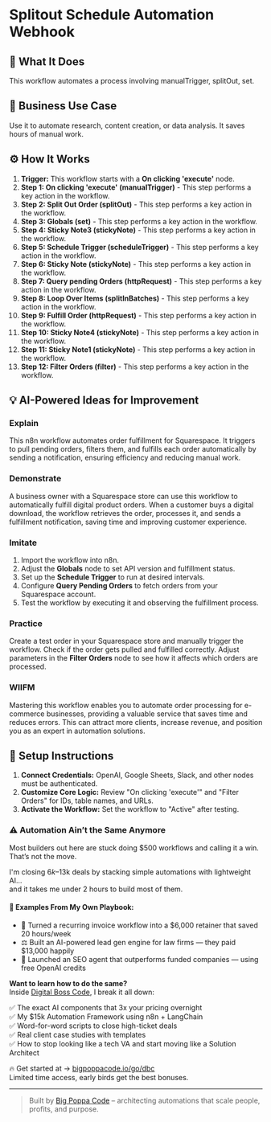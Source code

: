 # Splitout Schedule Automation Webhook

## 🚀 What It Does
This workflow automates a process involving manualTrigger, splitOut, set.

## 💼 Business Use Case
Use it to automate research, content creation, or data analysis. It saves hours of manual work.

## ⚙️ How It Works
1.  **Trigger:** This workflow starts with a **On clicking 'execute'** node.
2. **Step 1: On clicking 'execute' (manualTrigger)** - This step performs a key action in the workflow.
3. **Step 2: Split Out Order  (splitOut)** - This step performs a key action in the workflow.
4. **Step 3: Globals (set)** - This step performs a key action in the workflow.
5. **Step 4: Sticky Note3 (stickyNote)** - This step performs a key action in the workflow.
6. **Step 5: Schedule Trigger (scheduleTrigger)** - This step performs a key action in the workflow.
7. **Step 6: Sticky Note (stickyNote)** - This step performs a key action in the workflow.
8. **Step 7: Query pending Orders (httpRequest)** - This step performs a key action in the workflow.
9. **Step 8: Loop Over Items (splitInBatches)** - This step performs a key action in the workflow.
10. **Step 9: Fulfill Order (httpRequest)** - This step performs a key action in the workflow.
11. **Step 10: Sticky Note4 (stickyNote)** - This step performs a key action in the workflow.
12. **Step 11: Sticky Note1 (stickyNote)** - This step performs a key action in the workflow.
13. **Step 12: Filter Orders (filter)** - This step performs a key action in the workflow.

## 💡 AI-Powered Ideas for Improvement
### Explain
This n8n workflow automates order fulfillment for Squarespace. It triggers to pull pending orders, filters them, and fulfills each order automatically by sending a notification, ensuring efficiency and reducing manual work.

### Demonstrate
A business owner with a Squarespace store can use this workflow to automatically fulfill digital product orders. When a customer buys a digital download, the workflow retrieves the order, processes it, and sends a fulfillment notification, saving time and improving customer experience.

### Imitate
1. Import the workflow into n8n.
2. Adjust the **Globals** node to set API version and fulfillment status.
3. Set up the **Schedule Trigger** to run at desired intervals.
4. Configure **Query Pending Orders** to fetch orders from your Squarespace account.
5. Test the workflow by executing it and observing the fulfillment process.

### Practice
Create a test order in your Squarespace store and manually trigger the workflow. Check if the order gets pulled and fulfilled correctly. Adjust parameters in the **Filter Orders** node to see how it affects which orders are processed.

### WIIFM
Mastering this workflow enables you to automate order processing for e-commerce businesses, providing a valuable service that saves time and reduces errors. This can attract more clients, increase revenue, and position you as an expert in automation solutions.

## 🔧 Setup Instructions
1. **Connect Credentials:** OpenAI, Google Sheets, Slack, and other nodes must be authenticated.
2. **Customize Core Logic:** Review "On clicking 'execute'" and "Filter Orders" for IDs, table names, and URLs.
3. **Activate the Workflow:** Set the workflow to "Active" after testing.

### ⚠️ Automation Ain’t the Same Anymore

Most builders out here are stuck doing $500 workflows and calling it a win.  
That’s not the move.  

I'm closing $6k–$13k deals by stacking simple automations with lightweight AI...  
and it takes me under 2 hours to build most of them.

#### 🧠 Examples From My Own Playbook:
- 🔁 Turned a recurring invoice workflow into a $6,000 retainer that saved 20 hours/week  
- ⚖️ Built an AI-powered lead gen engine for law firms — they paid $13,000 happily  
- 🚀 Launched an SEO agent that outperforms funded companies — using free OpenAI credits  

**Want to learn how to do the same?**  
Inside [Digital Boss Code](https://bigpoppacode.io/go/dbc), I break it all down:

✅ The exact AI components that 3x your pricing overnight  
✅ My $15k Automation Framework using n8n + LangChain  
✅ Word-for-word scripts to close high-ticket deals  
✅ Real client case studies with templates  
✅ How to stop looking like a tech VA and start moving like a Solution Architect  

🔥 Get started at → [bigpoppacode.io/go/dbc](https://bigpoppacode.io/go/dbc)  
Limited time access, early birds get the best bonuses.

---
> Built by [Big Poppa Code](https://bigpoppacode.io) – architecting automations that scale people, profits, and purpose.
